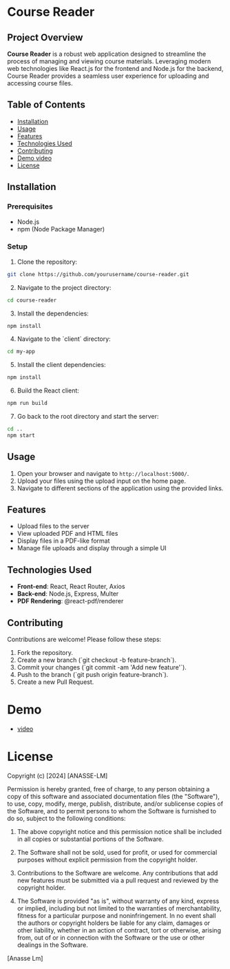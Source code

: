 
# Course Reader

## Project Overview

**Course Reader** is a robust web application designed to streamline the process of managing and viewing course materials. Leveraging modern web technologies like React.js for the frontend and Node.js for the backend, Course Reader provides a seamless user experience for uploading and accessing course files.

## Table of Contents

- [Installation](#installation)
- [Usage](#usage)
- [Features](#features)
- [Technologies Used](#technologies-used)
- [Contributing](#contributing)
- [Demo video](#Demo)
- [License](#license)

## Installation

### Prerequisites

- Node.js
- npm (Node Package Manager)

### Setup

1. Clone the repository:

```bash
git clone https://github.com/yourusername/course-reader.git
```

2. Navigate to the project directory:

```bash
cd course-reader
```

3. Install the dependencies:

```bash
npm install
```

4. Navigate to the \`client\` directory:

```bash
cd my-app
```

5. Install the client dependencies:

```bash
npm install
```

6. Build the React client:

```bash
npm run build
```

7. Go back to the root directory and start the server:

```bash
cd ..
npm start
```

## Usage

1. Open your browser and navigate to `http://localhost:5000/`.
2. Upload your files using the upload input on the home page.
3. Navigate to different sections of the application using the provided links.

## Features

- Upload files to the server
- View uploaded PDF and HTML files
- Display files in a PDF-like format
- Manage file uploads and display through a simple UI


## Technologies Used

- **Front-end**: React, React Router, Axios
- **Back-end**: Node.js, Express, Multer
- **PDF Rendering**: @react-pdf/renderer

## Contributing

Contributions are welcome! Please follow these steps:

1. Fork the repository.
2. Create a new branch (\`git checkout -b feature-branch\`).
3. Commit your changes (\`git commit -am 'Add new feature'\`).
4. Push to the branch (\`git push origin feature-branch\`).
5. Create a new Pull Request.

# Demo

- [video](https://youtu.be/sqVMTNFegWc)

# License

Copyright (c) [2024] [ANASSE-LM]

Permission is hereby granted, free of charge, to any person obtaining a copy
of this software and associated documentation files (the "Software"), to use, copy, modify, merge, publish, distribute, and/or sublicense copies of the Software, and to permit persons to whom the Software is furnished to do so, subject to the following conditions:

1. The above copyright notice and this permission notice shall be included in all copies or substantial portions of the Software.

2. The Software shall not be sold, used for profit, or used for commercial purposes without explicit permission from the copyright holder.

3. Contributions to the Software are welcome. Any contributions that add new features must be submitted via a pull request and reviewed by the copyright holder.

4. The Software is provided "as is", without warranty of any kind, express or implied, including but not limited to the warranties of merchantability, fitness for a particular purpose and noninfringement. In no event shall the authors or copyright holders be liable for any claim, damages or other liability, whether in an action of contract, tort or otherwise, arising from, out of or in connection with the Software or the use or other dealings in the Software.

[Anasse Lm]
